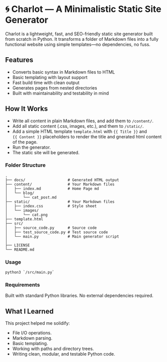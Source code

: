 # 🌀 Charlot — A Minimalistic Static Site Generator
Charlot is a lightweight, fast, and SEO-friendly static site generator built from scratch in Python. It transforms a folder of Markdown files into a fully functional website using simple templates—no dependencies, no fuss.

## Features
- Converts basic syntax in Markdown files to HTML
- Basic templating with layout support
- Fast build time with clean output
- Generates pages from nested directories
- Built with maintainability and testability in mind

## How It Works
- Write all content in plain Markdown files, and add them to `/content/`.
- Add all static content (.css, images, etc.), and them to `/static/`.
- Add a simple HTML template `template.html` with `{{ Title }}` and `{{ Content }}` placeholders to render the title and gnerated html content of the page.
- Run the generator.
- The static site will be generated.

### Folder Structure

```
.
├── docs/                   # Generated HTML output
├── content/                # Your Markdown files
│   ├── index.md            # Home Page md
│   └── blog/
│       └── cat_post.md
├── static/                 # Your Markdown files
│   ├── index.css           # Style sheet
│   └── images/
│       └── cat.png
├── template.html
├── src/
│   ├── source_code.py      # Source code
│   ├── test_source_code.py # Test source code
│   └── main.py             # Main generator script
│
├── LICENSE
└── README.md
```

### Usage

```
python3 `/src/main.py`

```

### Requirements

Built with standard Python libraries. No external dependencies required.

## What I Learned
This project helped me solidify:

- File I/O operations.
- Markdown parsing.
- Basic templating.
- Working with paths and directory trees.
- Writing clean, modular, and testable Python code.
